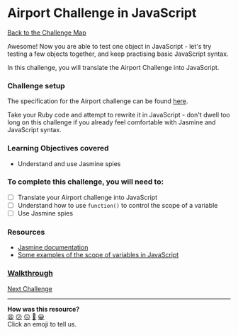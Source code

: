 # Airport Challenge in JavaScript

[Back to the Challenge Map](README.md)

Awesome! Now you are able to test one object in JavaScript - let's try testing a few objects together, and keep practising basic JavaScript syntax.

In this challenge, you will translate the Airport Challenge into JavaScript.

### Challenge setup

The specification for the Airport challenge can be found [here](https://github.com/makersacademy/airport_challenge).

Take your Ruby code and attempt to rewrite it in JavaScript - don't dwell too long on this challenge if you already feel comfortable with Jasmine and JavaScript syntax.

### Learning Objectives covered
* Understand and use Jasmine spies

### To complete this challenge, you will need to:
- [ ] Translate your Airport challenge into JavaScript
- [ ] Understand how to use `function()` to control the scope of a variable
- [ ] Use Jasmine spies

### Resources
- [Jasmine documentation](http://jasmine.github.io/2.3/introduction.html)
- [Some examples of the scope of variables in JavaScript](http://stackoverflow.com/a/500459/1109968)

### [Walkthrough](walkthroughs/airport_challenge_js.md)

[Next Challenge](./thermostat_logic.md)

<!-- BEGIN GENERATED SECTION DO NOT EDIT -->

---

**How was this resource?**  
[😫](https://airtable.com/shrUJ3t7KLMqVRFKR?prefill_Repository=course&prefill_File=thermostat_es6/airport_challenge_js.md&prefill_Sentiment=😫) [😕](https://airtable.com/shrUJ3t7KLMqVRFKR?prefill_Repository=course&prefill_File=thermostat_es6/airport_challenge_js.md&prefill_Sentiment=😕) [😐](https://airtable.com/shrUJ3t7KLMqVRFKR?prefill_Repository=course&prefill_File=thermostat_es6/airport_challenge_js.md&prefill_Sentiment=😐) [🙂](https://airtable.com/shrUJ3t7KLMqVRFKR?prefill_Repository=course&prefill_File=thermostat_es6/airport_challenge_js.md&prefill_Sentiment=🙂) [😀](https://airtable.com/shrUJ3t7KLMqVRFKR?prefill_Repository=course&prefill_File=thermostat_es6/airport_challenge_js.md&prefill_Sentiment=😀)  
Click an emoji to tell us.

<!-- END GENERATED SECTION DO NOT EDIT -->
